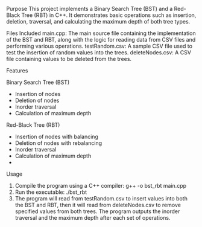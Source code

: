 Purpose
This project implements a Binary Search Tree (BST) and a Red-Black Tree (RBT) in C++. It demonstrates basic operations such as insertion, deletion, traversal, and calculating the maximum depth of both tree types.

Files Included
main.cpp: The main source file containing the implementation of the BST and RBT, along with the logic for reading data from CSV files and performing various operations.
testRandom.csv: A sample CSV file used to test the insertion of random values into the trees.
deleteNodes.csv: A CSV file containing values to be deleted from the trees.

Features

Binary Search Tree (BST)
- Insertion of nodes
- Deletion of nodes
- Inorder traversal
- Calculation of maximum depth

Red-Black Tree (RBT)
- Insertion of nodes with balancing
- Deletion of nodes with rebalancing
- Inorder traversal
- Calculation of maximum depth
- 
Usage
1. Compile the program using a C++ compiler:
    g++ -o bst_rbt main.cpp
2. Run the executable:
    ./bst_rbt
3. The program will read from testRandom.csv to insert values into both the BST and RBT, then it will read from deleteNodes.csv to remove specified values from both trees. The program outputs the inorder traversal and the maximum depth after each set of operations.
